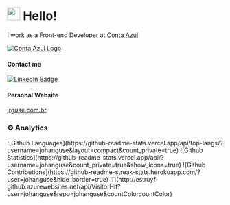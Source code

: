 <h1><img src="https://emojis.slackmojis.com/emojis/images/1588262851/8816/meow_bread_appear.gif?1588262851" width="30"/> Hello! </h1>
<p>I work as a Front-end Developer at <a href="https://contaazul.com/">Conta Azul</a></p>
<p><a href="https://contaazul.com/"><img src="https://contaazul.com/carreiras/wp-content/themes/assets/carrers/core/images/contaazul.svg" alt="Conta Azul Logo"></a></p>

<h4>Contact me</h4>
<p><a href="https://www.linkedin.com/in/johanguse/"><img src="https://img.shields.io/badge/-@johanguse-0077B5?style=flat-square&amp;labelColor=0077B5&amp;logo=LinkedIn&amp;link=https://www.linkedin.com/in/johanguse/" alt="LinkedIn Badge"></a></p>

<h4>Personal Website</h4>
<a href="https://jrguse.com.br/">jrguse.com.br</a>
<h3>⚙️ Analytics</h3>
![Github Languages](https://github-readme-stats.vercel.app/api/top-langs/?username=johanguse&layout=compact&count_private=true)
![Github Statistics](https://github-readme-stats.vercel.app/api/?username=johanguse&count_private=true&show_icons=true)
![Github Contributions](https://github-readme-streak-stats.herokuapp.com/?user=johanguse&hide_border=true)
![](http://estruyf-github.azurewebsites.net/api/VisitorHit?user=johanguse&repo=johanguse&countColorcountColor)
